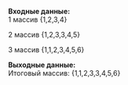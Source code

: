 **Входные данные:**  
1 массив
{1,2,3,4}

2 массив
{1,2,3,3,4,5}

3 массив
{1,1,2,3,4,5,6}

**Выходные данные:**  
Итоговый массив: {1,1,2,3,3,4,5,6}
